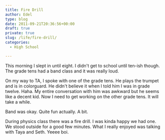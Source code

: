 ```yaml
---
title: Fire Drill
author: Edel
type: blog
date: 2011-09-21T20:36:56+00:00
draft: true
private: true
slug: /life/fire-drill/
categories:
  - High School

---
```

This morning I slept in until eight. I didn't get to school until ten-ish though. The grade tens had a band class and it was really loud.

On my way to TA, I spoke with one of the grade tens. He plays the trumpet and is in colorguard. He didn't believe it when I told him I was in grade twelve. Haha. My entire conversation with him was awkward but he seems like a decent kid. Now I need to get working on the other grade tens. It will take a while.

Band was okay. Quite fun actually. A bit.

During physics class there was a fire drill. I was kinda happy we had one. We stood outside for a good few minutes. What I really enjoyed was talking with Taya and Seth. Yeeee boi.



